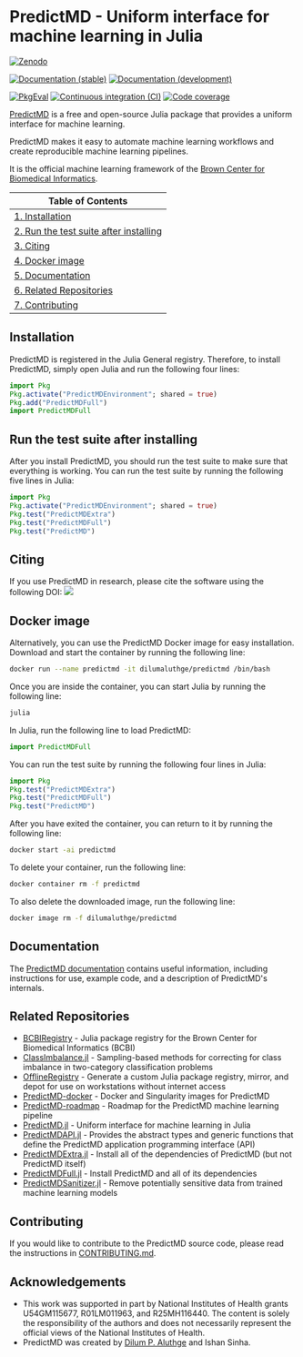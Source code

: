 # PredictMD - Uniform interface for machine learning in Julia

[![Zenodo][zenodo-img]][zenodo-url]

[![Documentation (stable)][docs-stable-img]][docs-stable-url]
[![Documentation (development)][docs-development-img]][docs-development-url]

[![PkgEval][pkgeval-img]][pkgeval-url]
[![Continuous integration (CI)][ghactions-ci-img]][ghactions-ci-url]
[![Code coverage][codecov-img]][codecov-url]

[zenodo-img]: https://zenodo.org/badge/109460252.svg
[zenodo-url]: https://doi.org/10.5281/zenodo.1291209
[docs-stable-img]: https://img.shields.io/badge/docs-stable-blue.svg
[docs-stable-url]: https://predictmd.net/stable
[docs-development-img]: https://img.shields.io/badge/docs-development-blue.svg
[docs-development-url]: https://predictmd.net/development

[pkgeval-img]: https://juliaci.github.io/NanosoldierReports/pkgeval_badges/P/PredictMD.named.svg
[pkgeval-url]: https://juliaci.github.io/NanosoldierReports/pkgeval_badges/P/PredictMD.html
[ghactions-ci-img]: https://github.com/bcbi/PredictMD.jl/workflows/CI/badge.svg?branch=master
[ghactions-ci-url]: https://github.com/bcbi/PredictMD.jl/actions?query=workflow%3ACI+branch%3Amaster
[codecov-img]: https://codecov.io/gh/bcbi/PredictMD.jl/branch/master/graph/badge.svg
[codecov-url]: https://codecov.io/gh/bcbi/PredictMD.jl/branch/master

[PredictMD](https://predictmd.net) is a free and open-source Julia package that provides a uniform interface for machine learning.

PredictMD makes it easy to automate machine learning workflows and create reproducible machine learning pipelines.

It is the official machine learning framework of the [Brown Center for Biomedical Informatics](https://github.com/bcbi).

| Table of Contents |
| ----------------- |
| [1. Installation](#installation) |
| [2. Run the test suite after installing](#run-the-test-suite-after-installing) |
| [3. Citing](#citing) |
| [4. Docker image](#docker-image) |
| [5. Documentation](#documentation) |
| [6. Related Repositories](#related-repositories) |
| [7. Contributing](#contributing) |

## Installation

PredictMD is registered in the Julia General registry. Therefore, to install PredictMD, simply open Julia and run the following four lines:
```julia
import Pkg
Pkg.activate("PredictMDEnvironment"; shared = true)
Pkg.add("PredictMDFull")
import PredictMDFull
```

## Run the test suite after installing

After you install PredictMD, you should run the test suite to make sure that
everything is working. You can run the test suite by running the following five lines in Julia:
```julia
import Pkg
Pkg.activate("PredictMDEnvironment"; shared = true)
Pkg.test("PredictMDExtra")
Pkg.test("PredictMDFull")
Pkg.test("PredictMD")
```

## Citing

If you use PredictMD in research, please
cite the software using the following DOI:
<a href="https://doi.org/10.5281/zenodo.1291209">
<img
src="https://zenodo.org/badge/109460252.svg"/>
</a>


## Docker image
Alternatively, you can use the PredictMD Docker image for easy installation. Download and start the container by running the following line:
```bash
docker run --name predictmd -it dilumaluthge/predictmd /bin/bash
```

Once you are inside the container, you can start Julia by running the following line:
```bash
julia
```

In Julia, run the following line to load PredictMD:
```julia
import PredictMDFull
```

You can run the test suite by running the following four lines in Julia:
```julia
import Pkg
Pkg.test("PredictMDExtra")
Pkg.test("PredictMDFull")
Pkg.test("PredictMD")
```

After you have exited the container, you can return to it by running the following line:
```bash
docker start -ai predictmd
```

To delete your container, run the following line:
```bash
docker container rm -f predictmd
```

To also delete the downloaded image, run the following line:
```bash
docker image rm -f dilumaluthge/predictmd
```

## Documentation

The [PredictMD documentation](https://predictmd.net/stable) contains
useful information, including instructions for use, example code, and a
description of
PredictMD's internals.

## Related Repositories

- [BCBIRegistry](https://github.com/bcbi/BCBIRegistry) - Julia package registry for the Brown Center for Biomedical Informatics (BCBI)
- [ClassImbalance.jl](https://github.com/bcbi/ClassImbalance.jl) - Sampling-based methods for correcting for class imbalance in two-category classification problems
- [OfflineRegistry](https://github.com/DilumAluthge/OfflineRegistry) - Generate a custom Julia package registry, mirror, and depot for use on workstations without internet access
- [PredictMD-docker](https://github.com/DilumAluthge/PredictMD-docker) - Docker and Singularity images for PredictMD
- [PredictMD-roadmap](https://github.com/bcbi/PredictMD-roadmap) - Roadmap for the PredictMD machine learning pipeline
- [PredictMD.jl](https://github.com/bcbi/PredictMD.jl) - Uniform interface for machine learning in Julia
- [PredictMDAPI.jl](https://github.com/bcbi/PredictMDAPI.jl) - Provides the abstract types and generic functions that define the PredictMD application programming interface (API)
- [PredictMDExtra.jl](https://github.com/bcbi/PredictMDExtra.jl) - Install all of the dependencies of PredictMD (but not PredictMD itself)
- [PredictMDFull.jl](https://github.com/bcbi/PredictMDFull.jl) - Install PredictMD and all of its dependencies
- [PredictMDSanitizer.jl](https://github.com/bcbi/PredictMDSanitizer.jl) - Remove potentially sensitive data from trained machine learning models

## Contributing

If you would like to contribute to the PredictMD source code, please read the instructions in [CONTRIBUTING.md](CONTRIBUTING.md).

## Acknowledgements

- This work was supported in part by National Institutes of Health grants U54GM115677, R01LM011963, and R25MH116440. The content is solely the responsibility of the authors and does not necessarily represent the official views of the National Institutes of Health.
- PredictMD was created by [Dilum P. Aluthge](https://aluthge.com) and Ishan Sinha.
